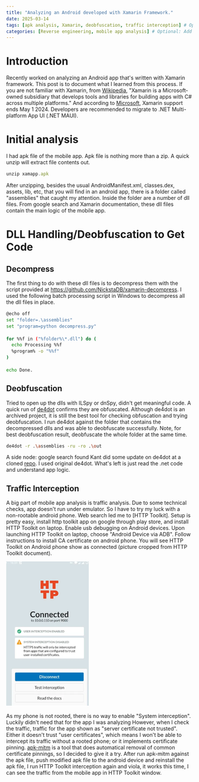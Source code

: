 ```yaml
---
title: "Analyzing an Android developed with Xamarin Framework."
date: 2025-03-14
tags: [apk analysis, Xamarin, deobfuscation, traffic interception] # Optional: Add relevant tags
categories: [Reverse engineering, mobile app analysis] # Optional: Add relevant categories
---
```


# Introduction

Recently worked on analyzing an Android app that's written with Xamarin framework. This post is to document what I learned from this process. If you are not familiar with Xamarin, from [Wikipedia](https://en.wikipedia.org/wiki/Xamarin), "Xamarin is a Microsoft-owned subsidiary that develops tools and libraries for building apps with C# across multiple platforms." And according to [Microsoft](https://dotnet.microsoft.com/en-us/apps/xamarin), Xamarin support ends May 1 2024. Developers are recommended to migrate to .NET Multi-platform App UI (.NET MAUI).

# Initial analysis
I had apk file of the mobile app. Apk file is nothing more than a zip. A quick unzip will extract file contents out.
```javascript
unzip xamapp.apk
```
After unzipping, besides the usual AndroidManifest.xml, classes.dex, assets, lib, etc, that you will find in an android app, there is a folder called "assemblies" that caught my attention. Inside the folder are a number of dll files.
From google search and Xamarin documentation, these dll files contain the main logic of the mobile app. 

# DLL Handling/Deobfuscation to Get Code
## Decompress
The first thing to do with these dll files is to decompress them with the script provided at https://github.com/NickstaDB/xamarin-decompress. I used the following batch processing script in Windows to decompress all the dll files in place.
```bash
@echo off
set "folder=.\assemblies"
set "program=python decompress.py"

for %%f in ("%folder%\*.dll") do (
  echo Processing %%f
  %program% -o "%%f"
)

echo Done.
```
## Deobfuscation
Tried to open up the dlls with ILSpy or dnSpy, didn't get meaningful code. A quick run of [de4dot](https://github.com/de4dot/de4dot) confirms they are obfuscated. Although de4dot is an archived project, it is still the best tool for checking obfuscation and trying deobfuscation. I run de4dot against the folder that contains the decompressed dlls and was able to deobfuscate successfully. Note, for best deobfuscation result, deobfuscate the whole folder at the same time.
```bash
de4dot -r .\assemblies -ru -ro .\out
```
A side node: google search found Kant did some update on de4dot at a cloned [repo](https://github.com/kant2002/de4dot). I used original de4dot.
What's left is just read the .net code and understand app logic.
## Traffic Interception
A big part of mobile app analysis is traffic analysis. Due to some technical checks, app doesn't run under emulator. So I have to try my luck with a non-rootable android phone.
Web search led me to [HTTP Toolkit]. Setup is pretty easy, install http toolkit app on google through play store, and install HTTP Toolkit on laptop.
Enable usb debugging on Android devices.
Upon launching HTTP Toolkit on laptop, choose "Android Device via ADB". Follow instructions to install CA certificate on android phone. You will see HTTP Toolkit on Android phone show as connected (picture cropped from HTTP Toolkit document).

![Connected](images/connected.png)

As my phone is not rooted, there is no way to enable "System interception". Luckily didn't need that for the app I was analyzing
However, when I check the traffic, traffic for the app shown as "server certificate not trusted". Either it doesn't trust "user certificates", which means I won't be able to intercept its traffic without a rooted phone; or it implements certificate pinning. [apk-mitm](https://github.com/niklashigi/apk-mitm) is a tool that does automatical removal of common certificate pinnings, so I decided to give it a try. After run apk-mitm against the apk file, push modified apk file to the android device and reinstall the apk file, I run HTTP Toolkit interception again and viola, it works this time, I can see the traffic from the mobile app in HTTP Toolkit window.





